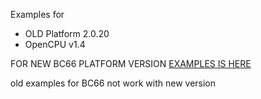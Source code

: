 Examples for 
* OLD Platform 2.0.20
* OpenCPU v1.4

FOR NEW BC66 PLATFORM VERSION [EXAMPLES IS HERE](https://github.com/Wiz-IO/platformio-quectel-examples/tree/master/BC66_SDK)

old examples for BC66 not work with new version
